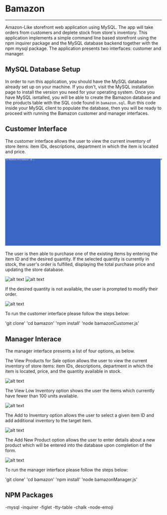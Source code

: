 # Bamazon
______________________________
Amazon-Like storefront web application using MySQL. The app will take orders from customers and deplete stock from store's inventory. 
This application implements a simple command line based storefront using the npm inquirer package and the MySQL database backend together with the npm mysql package. The application presents two interfaces: customer and manager.

## MySQL Database Setup
In order to run this application, you should have the MySQL database already set up on your machine. If you don't, visit the MySQL installation page to install the version you need for your operating system. Once you have MySQL isntalled, you will be able to create the Bamazon database and the products table with the SQL code found in `bamazon.sql`. Run this code inside your MySQL client to populate the database, then you will be ready to proceed with running the Bamazon customer and manager interfaces.

## Customer Interface
The customer interface allows the user to view the current inventory of store items: item IDs, descriptions, department in which the item is located and price. 

![alt text](./imgs/demo.gif)

The user is then able to purchase one of the existing items by entering the item ID and the desired quantity. If the selected quantity is currently in stock, the user's order is fulfilled, displaying the total purchase price and updating the store database.

![alt text](./imgs/buy2.gif)
![alt text](./imgs/buy1.gif)

If the desired quantity is not available, the user is prompted to modify their order.

![alt text](./imgs/error1.gif)

To run the customer interface please follow the steps below:

'git clone' 
'cd bamazon'
'npm install'
'node bamazonCustomer.js'

## Manager Interace
The manager interface presents a list of four options, as below.

The View Products for Sale option allows the user to view the current inventory of store items: item IDs, descriptions, department in which the item is located, price, and the quantity available in stock.

![alt text](./imgs/viewprod.gif)

The View Low Inventory option shows the user the items which currently have fewer than 100 units available.

![alt text](./imgs/lowin.gif)

The Add to Inventory option allows the user to select a given item ID and add additional inventory to the target item.

![alt text](./imgs/addinv.gif)

The Add New Product option allows the user to enter details about a new product which will be entered into the database upon completion of the form.

![alt text](./imgs/newprod.gif)

To run the manager interface please follow the steps below:

'git clone'
'cd bamazon'
'npm install'
'node bamazonManager.js'

## NPM Packages
-mysql 
-inquirer
-figlet
-tty-table
-chalk
-node-emoji